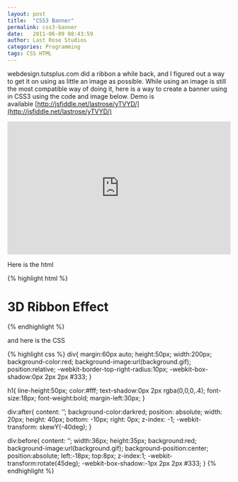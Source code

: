```yaml
---
layout: post
title:  "CSS3 Banner"
permalink: css3-banner
date:   2011-06-09 08:43:59
author: Last Rose Studios
categories: Programming
tags: CSS HTML
---
```


webdesign.tutsplus.com did a ribbon a while back, and I figured out a way to get it on using as little an image as possible. While using an image is still the most compatible way of doing it, here is a way to create a banner using in CSS3 using the code and image below. Demo is available [http://jsfiddle.net/lastrose/yTVYD/](http://jsfiddle.net/lastrose/yTVYD/)

<iframe width="100%" height="300" src="http://jsfiddle.net/lastrose/yTVYD/embedded/result" frameborder="0"></iframe>

Here is the html

{% highlight html %}
<div class=“ribbon”>
  <h1>3D Ribbon Effect</h1>
</div>
{% endhighlight %}

and here is the CSS

{% highlight css %}
div{
  margin:60px auto;
  height:50px;
  width:200px;
  background-color:red;
  background-image:url(background.gif);
  position:relative;
  -webkit-border-top-right-radius:10px;
  -webkit-box-shadow:0px 2px 2px #333;
}

h1{
  line-height:50px;
  color:#fff;
  text-shadow:0px 2px rgba(0,0,0,.4);
  font-size:18px;
  font-weight:bold;
  margin-left:30px;
}

div:after{
  content: ‘’;
  background-color:darkred;
  position: absolute;
  width: 20px;
  height: 40px;
  bottom: -10px;
  right: 0px;
  z-index: -1;
  -webkit-transform: skewY(-40deg);
}

div:before{
  content: ‘’;
  width:36px;
  height:35px;
  background:red;
  background-image:url(background.gif);
  background-position:center;
  position:absolute;
  left:-18px;
  top:8px;
  z-index:1;
  -webkit-transform:rotate(45deg);
  -webkit-box-shadow:-1px 2px 2px #333;
}
{% endhighlight %}